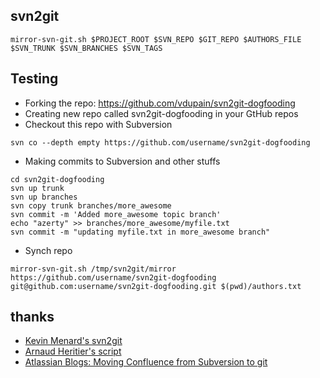 ## svn2git

```
mirror-svn-git.sh $PROJECT_ROOT $SVN_REPO $GIT_REPO $AUTHORS_FILE $SVN_TRUNK $SVN_BRANCHES $SVN_TAGS
```

## Testing
* Forking the repo: https://github.com/vdupain/svn2git-dogfooding
* Creating new repo called svn2git-dogfooding in your GtHub repos
* Checkout this repo with Subversion

```
svn co --depth empty https://github.com/username/svn2git-dogfooding
```

* Making commits to Subversion and other stuffs
 
```
cd svn2git-dogfooding
svn up trunk
svn up branches
svn copy trunk branches/more_awesome
svn commit -m 'Added more_awesome topic branch'
echo "azerty" >> branches/more_awesome/myfile.txt
svn commit -m "updating myfile.txt in more_awesome branch"
```

* Synch repo

```
mirror-svn-git.sh /tmp/svn2git/mirror https://github.com/username/svn2git-dogfooding git@github.com:username/svn2git-dogfooding.git $(pwd)/authors.txt
```


## thanks

* [Kevin Menard's svn2git](https://github.com/nirvdrum/svn2git)
* [Arnaud Heritier's script](https://gist.github.com/aheritier/8824148)
* [Atlassian Blogs: Moving Confluence from Subversion to git](http://blogs.atlassian.com/2012/01/moving-confluence-from-subversion-to-git)
